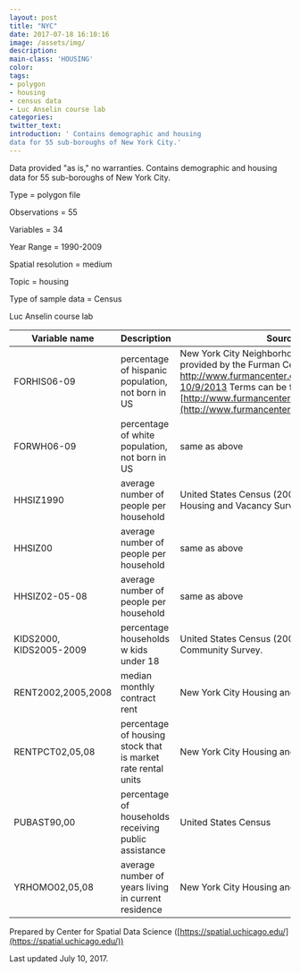 ```yaml
---
layout: post
title: "NYC"
date: 2017-07-18 16:10:16
image: /assets/img/
description:
main-class: 'HOUSING'
color:
tags:
- polygon
- housing
- census data
- Luc Anselin course lab
categories:
twitter_text:
introduction: ' Contains demographic and housing
data for 55 sub-boroughs of New York City.'
---
```

<script>
  var map = L.map('map').setView([28.601151, 84.115914], 6);
  L.tileLayer('https://api.tiles.mapbox.com/v4/{id}/{z}/{x}/{y}.png?access_token=pk.eyJ1IjoibWFwYm94IiwiYSI6ImNpejY4NXVycTA2emYycXBndHRqcmZ3N3gifQ.rJcFIG214AriISLbB6B5aw', { <!--this is the URL for the nyc Geojson-->
		maxZoom: 18,
		attribution: 'Map data &copy; <a href="http://openstreetmap.org">OpenStreetMap</a> contributors, ' +
			'<a href="http://creativecommons.org/licenses/by-sa/2.0/">CC-BY-SA</a>, ' +
			'Imagery © <a href="http://mapbox.com">Mapbox</a>',
		id: 'mapbox.light'
	}).addTo(map);

  // load GeoJSON from an external file
  // load GeoJSON from an external file
  $.getJSON("../nyc.geojson",function(data){
    // add GeoJSON layer to the map once the file is loaded
    L.geoJson(data).addTo(map);
  });

</script>


Data provided "as is," no warranties. Contains demographic and housing
data for 55 sub-boroughs of New York City.


Type = polygon file

Observations = 55

Variables = 34

Year Range =
1990-2009

Spatial resolution = medium


Topic = housing

Type of sample data = Census

Luc Anselin course lab

|Variable name | Description | Source|
|--------------|-------------|-------|
|FORHIS06-09 | percentage of hispanic population, not born in US | New York City Neighborhood Information provided by the Furman Center, retrieved from [http://www.furmancenter.org/data/search on 10/9/2013](http://www.furmancenter.org/data/search%20on%2010/9/2013.) Terms can be found at [http://www.furmancenter.org/data/disclaimer](http://www.furmancenter.org/data/disclaimer/).|
|FORWH06-09 | percentage of white population, not born in US|same as above|
|HHSIZ1990 | average number of people per household | United States Census (2000), New York City Housing and Vacancy Survey.|
| HHSIZ00 | average number of people per household | same as above|
|HHSIZ02-05-08 | average number of people per household| same as above|
|KIDS2000, KIDS2005-2009|percentage households w kids under 18 |United States Census (2000), American Community Survey.|
|RENT2002,2005,2008 | median monthly contract rent|New York City Housing and Vacancy Survey|
|RENTPCT02,05,08|percentage of housing stock that is market rate rental units|New York City Housing and Vacancy Survey.
|PUBAST90,00|percentage of households receiving public assistance|United States Census
|YRHOMO02,05,08|average number of years living in current residence|New York City Housing and Vacancy Survey.|

Prepared by Center for Spatial Data Science
([https://spatial.uchicago.edu/](https://spatial.uchicago.edu/))

 Last updated July 10, 2017.
